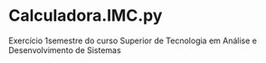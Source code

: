 # Calculadora.IMC.py
Exercício 1semestre do curso Superior de Tecnologia em Análise e Desenvolvimento de Sistemas
